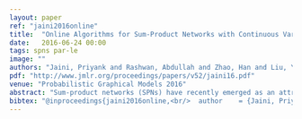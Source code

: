 ```yaml
---
layout: paper
ref: "jaini2016online"
title:  "Online Algorithms for Sum-Product Networks with Continuous Variables"
date:   2016-06-24 00:00
tags: spns par-le
image: ""
authors: "Jaini, Priyank and Rashwan, Abdullah and Zhao, Han and Liu, Yue and Banijamali, Ershad and Chen, Zhitang and Poupart, Pascal"
pdf: "http://www.jmlr.org/proceedings/papers/v52/jaini16.pdf"
venue: "Probabilistic Graphical Models 2016"
abstract: "Sum-product networks (SPNs) have recently emerged as an attractive representation due to their dual interpretation as a special type of deep neural network with clear semantics and a tractable probabilistic graphical model. We explore online algorithms for parameter learning in SPNs with continuous variables. More specifically, we consider SPNs with Gaussian leaf distributions and show how to derive an online Bayesian moment matching algorithm to learn from streaming data. We compare the resulting generative models to stacked restricted Boltzmann machines and generative moment matching networks on real-world datasets."
bibtex: "@inproceedings{jaini2016online,<br/>  author    = {Jaini, Priyank and Rashwan, Abdullah and Zhao, Han and Liu, Yue and Banijamali, Ershad and Chen, Zhitang and Poupart, Pascal},<br/>  title     = {Online Algorithms for Sum-Product Networks with Continuous Variables},<br/>  booktitle = {Probabilistic Graphical Models},<br/>  series    = {{JMLR} Workshop and Conference Proceedings},<br/>  volume    = {52},<br/>  pages     = {228--239},<br/>  publisher = {JMLR.org},<br/>  year      = {2016}<br/>}"
---
```

